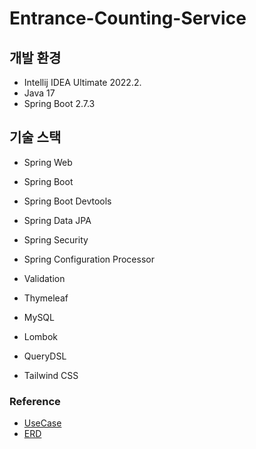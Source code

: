 # Entrance-Counting-Service

## 개발 환경

* Intellij IDEA Ultimate 2022.2.
* Java 17
* Spring Boot 2.7.3

## 기술 스택
* Spring Web
* Spring Boot
* Spring Boot Devtools
* Spring Data JPA
* Spring Security
* Spring Configuration Processor
* Validation
* Thymeleaf
* MySQL

* Lombok
* QueryDSL
* Tailwind CSS

### Reference

* [UseCase](https://github.com/leewg97/Entrance-Counting-Service/wiki/Use-Case)
* [ERD](https://github.com/leewg97/Entrance-Counting-Service/wiki/ERD)
